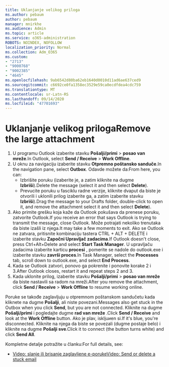 ```yaml
---
title: Uklanjanje velikog priloga
ms.author: pebaum
author: pebaum
manager: mnirkhe
ms.audience: Admin
ms.topic: article
ms.service: o365-administration
ROBOTS: NOINDEX, NOFOLLOW
localization_priority: Normal
ms.collection: Adm_O365
ms.custom:
- "2713"
- "9000768"
- "9002385"
- "4645"
ms.openlocfilehash: 9ab6542d80ba62eb1640d0010d11ad6ae637ced9
ms.sourcegitcommit: c6692ce0fa1358ec3529e59ca0ecdfdea4cdc759
ms.translationtype: MT
ms.contentlocale: sr-Latn-RS
ms.lasthandoff: 09/14/2020
ms.locfileid: "47701693"
---
```

# <a name="remove-the-large-attachment"></a><span data-ttu-id="6cb0e-102">Uklanjanje velikog priloga</span><span class="sxs-lookup"><span data-stu-id="6cb0e-102">Remove the large attachment</span></span>

1. <span data-ttu-id="6cb0e-103">U programu Outlook izaberite stavku **Pošalji/primi**  >  **posao van mreže**.</span><span class="sxs-lookup"><span data-stu-id="6cb0e-103">In Outlook, select **Send / Receive** > **Work Offline**.</span></span> 
2. <span data-ttu-id="6cb0e-104">U oknu za navigaciju izaberite stavku **Otpremno poštansko sanduče**.</span><span class="sxs-lookup"><span data-stu-id="6cb0e-104">In the navigation pane, select **Outbox**.</span></span> <span data-ttu-id="6cb0e-105">Odavde možete da:</span><span class="sxs-lookup"><span data-stu-id="6cb0e-105">From here, you can:</span></span> 
    - <span data-ttu-id="6cb0e-106">Izbrišite poruku (izaberite je, a zatim kliknite na dugme **Izbriši**).</span><span class="sxs-lookup"><span data-stu-id="6cb0e-106">Delete the message (select it and then select **Delete**).</span></span>
    - <span data-ttu-id="6cb0e-107">Prevucite poruku u fasciklu radne verzije, kliknite dvaput da biste je otvorili i uklonili prilog izaberite ga, a zatim izaberite stavku **Izbriši**).</span><span class="sxs-lookup"><span data-stu-id="6cb0e-107">Drag the message to your Drafts folder, double-click to open it, and remove the attachment select it and then select **Delete**).</span></span>
3. <span data-ttu-id="6cb0e-108">Ako primite grešku koja kaže da Outlook pokušava da prenese poruku, zatvorite Outlook.</span><span class="sxs-lookup"><span data-stu-id="6cb0e-108">If you receive an error that says Outlook is trying to transmit the message, close Outlook.</span></span> <span data-ttu-id="6cb0e-109">Može potrajati nekoliko trenutaka da biste izašli iz njega.</span><span class="sxs-lookup"><span data-stu-id="6cb0e-109">It may take a few moments to exit.</span></span> <span data-ttu-id="6cb0e-110">Ako se Outlook ne zatvara, pritisnite kombinaciju tastera CTRL + ALT + DELETE i izaberite stavku **Započni Upravljač zadacima**.</span><span class="sxs-lookup"><span data-stu-id="6cb0e-110">If Outlook doesn't close, press Ctrl+Alt+Delete and select **Start Task Manager**.</span></span> <span data-ttu-id="6cb0e-111">U upravljaču zadacima izaberite karticu **procesi** , pomerite se nadole do outlook.exe i izaberite stavku **završi proces**.</span><span class="sxs-lookup"><span data-stu-id="6cb0e-111">In Task Manager, select the **Processes** tab, scroll down to outlook.exe, and select **End Process**.</span></span>
4. <span data-ttu-id="6cb0e-112">Kada se Outlook zatvori, ponovo ga pokrenite i ponovite korake 2 i 3.</span><span class="sxs-lookup"><span data-stu-id="6cb0e-112">After Outlook closes, restart it and repeat steps 2 and 3.</span></span> 
5. <span data-ttu-id="6cb0e-113">Kada uklonite prilog, izaberite stavku **Pošalji/primi**  >  **posao van mreže** da biste nastavili sa radom na mreži.</span><span class="sxs-lookup"><span data-stu-id="6cb0e-113">After you remove the attachment, click **Send / Receive** > **Work Offline** to resume working online.</span></span> 

<span data-ttu-id="6cb0e-114">Poruke se takođe zaglavljuju u otpremnom poštanskom sandučetu kada kliknete na dugme **Pošalji**, ali niste povezani.</span><span class="sxs-lookup"><span data-stu-id="6cb0e-114">Messages also get stuck in the Outbox when you click **Send**, but you are not connected.</span></span> <span data-ttu-id="6cb0e-115">Kliknite na dugme **Pošalji/primi** i pogledajte dugme **rad van mreže** .</span><span class="sxs-lookup"><span data-stu-id="6cb0e-115">Click **Send / Receive** and look at the **Work Offline** button.</span></span> <span data-ttu-id="6cb0e-116">Ako je plav, iskljuиen si.</span><span class="sxs-lookup"><span data-stu-id="6cb0e-116">If it's blue, you're disconnected.</span></span> <span data-ttu-id="6cb0e-117">Kliknite na njega da biste se povezali (dugme postaje belo) i kliknite na dugme **Pošalji sve**.</span><span class="sxs-lookup"><span data-stu-id="6cb0e-117">Click it to connect (the button turns white) and click **Send All**.</span></span>
 
 <span data-ttu-id="6cb0e-118">Kompletne detalje potražite u članku:</span><span class="sxs-lookup"><span data-stu-id="6cb0e-118">For full details, see:</span></span>
- [<span data-ttu-id="6cb0e-119">Video: slanje ili brisanje zaglavljene e-poruke</span><span class="sxs-lookup"><span data-stu-id="6cb0e-119">Video: Send or delete a stuck email</span></span>](https://support.office.com/article/Video-Send-or-delete-an-email-stuck-in-your-outbox-26d5d34a-4e5f-444a-a9e8-44db04a94dec) 